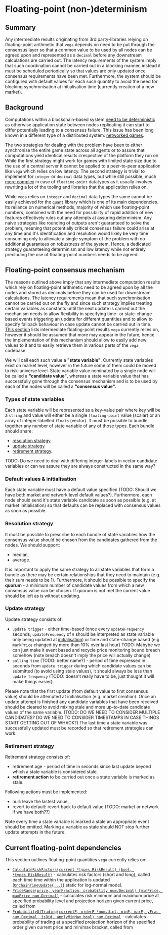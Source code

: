 # Floating-point (non-)determinism

## Summary

Any intermediate results originating from 3rd party-libraries relying on floating-point arithmetic that `vega` depends on need to be put through the consensus layer so that a common value to be used by all nodes can be agreed upon and represented as a `decimal` before any downstream calculations are carried out. The latency requirements of the system imply that such coordination cannot be carried out in a blocking manner, instead it must be scheduled periodically so that values are only updated once consensus requirements have been met. Furthermore, the system should be configured with default values for each such quantity to avoid the need for blocking synchronisation at initialisation time (currently creation of a new market).

## Background

Computations within a blockchain-based system [need to be deterministic](https://docs.tendermint.com/master/introduction/what-is-tendermint.html#a-note-on-determinism) as otherwise application state between nodes replicating it can start to differ potentially leading to a consensus failure. This issue has been long known in a different type of a distributed system: [networked games](https://gafferongames.com/post/floating_point_determinism/).

The two strategies for dealing with the problem have been to either synchronise the entire game state across all agents or to assure that computations yield identical results irrespective of the platform they run on. While the first strategy might work for games with limited state size due to the use of a central server it cannot be applied to a peer-to-peer application like `vega` which relies on low latency. The second strategy is trivial to implement for `integer` or `decimal` data types, but while still possible, much [more complex](https://docs.oracle.com/cd/E19957-01/806-3568/ncg_goldberg.html) in case of `floating-point` datatypes as it usually involves rewriting a lot of the tooling and libraries that the application relies on.

While `vega` relies on `integer` and `decimal` data types the same cannot be easily achieved for the [`quant`](https://github.com/vegaprotocol/quant) library which is one of its main dependencies. Its reliance on numerical methods, majority of which use floating-point numbers, combined with the need for possibility of rapid addition of new features effectively rules out any attempts at assuring determinism. Any naive strategies like rounding of outputs aren't guaranteed to solve the problem, meaning that potentially critical consensus failure could arise at any time and it's identification and resolution would likely be very time consuming only to alleviate a single symptom of the problem with no additional guarantees on robustness of the system. Hence, a dedicated strategy guaranteeing determinism and low latency while not entirely precluding the use of floating-point numbers needs to be agreed.

## Floating-point consensus mechanism

The reasons outlined above imply that any intermediate computation results which rely on floating-point arithmetic need to be agreed upon by all the nodes and stored as decimals before they can be used for downstream calculations. The latency requirements mean that such synchronisation cannot be carried out on the fly and since such strategy implies treating certain variables as constants until the next update is carried out the mechanism needs to allow flexibility in specifying time- or state-change based events triggering an update for different quantities and to allow to specify fallback behaviour in case update cannot be carried out in time.
[This section](#current-floating-point-dependencies) lists intermediate floating-point results `vega` currently relies on, however it should be assumed that more may appear in the future, hence the implementation of this mechanism should allow to easily add new values to it and to easily retrieve them in various parts of the `vega` codebase.

We will call each such value a **"state variable"**. Currently state variables exist on market level, however in the future some of them could be moved to risk-universe level. State variable value nominated by a single node will be called a **"candidate value"**, whereas a state variable value that has successfully gone through the consensus mechanism and is to be used by each of the nodes will be called a **"consensus value".**

### Types of state variables

Each state variable will be represented as a key-value pair where key will be a `string` and value will either be a single `floating-point` value (scalar) or an array of integer-labelled `floats` (vector). It must be possible to bundle together any number of state variable of any of those types. Each bundle should share:

- [resolution strategy](#resolution-strategy)
- [update strategy](#update-strategy)
- [retirement strategy](#retirement-strategy).

TODO: Do we need to deal with differing integer-labels in vector candidate variables or can we assure they are always constructed in the same way?

### Default values & initialisation

Each state variable must have a default value specified (TODO: Should we have both market and network level default values?). Furthermore, each node should send it's state variable candidate as soon as possible (e.g. at market initialisation) so that defaults can be replaced with consensus values as soon as possible.

### Resolution strategy

It must be possible to prescribe to each bundle of state variables how the consensus value should be chosen from the candidates gathered from the nodes. We should support:

- median,
- average.

It is important to apply the same strategy to all state variables that form a bundle as there may be certain relationships that they need to maintain (e.g. their sum needs to be 1). Furthermore, it should be possible to specify the **quorum** - a minimum number of candidate values from which a new consensus value can be chosen. If quorum is not met the current value should be left as is without updating.

### Update strategy

Update strategy consists of:

- `update trigger` -  either time-based (once every `updateFrequency` seconds, `updateFrequency` of `0` should be interpreted as state variable only being updated at [initialisation](#default-values-initialisation)) or time and state-change based (e.g. `markPrice` changed by more than 10% over last hour) TODO: Mabybe we can just make it event based and recycle price monitoring bound breach somehow (note breach doesn't imply the price will actually change) 
- `polling time` (TODO: better name?) - period of time expressed in seconds from `update trigger` during which candidate values can be submitted (to avoid using stale values), it should always be less than `update frequency` (TODO: doesn't really have to be, just thought it will make things easier).

Please note that the first update (from default value to first consensus value) should be attempted at initialisation (e.g. market creation). Once an update attempt is finished any candidate variables that have been received should be cleared to avoid mixing stale and more up-to-date candidate values of the same variable. (TODO: DO WE NEED TO CONSIDER MULTIPLE CANDIDATES? DO WE NEED TO CONSIDER TIMESTAMPS IN CASE THINGS START GETTING OUT OF WHACK?) The last time a state variable was successfully updated must be recorded so that retirement strategies can work.

### Retirement strategy

Retirement strategy consists of:

- retirement age - period of time in seconds since last update beyond which a state variable is considered stale,
- **retirement action** to be carried out once a state variable is marked as stale.

Following actions must be implemented:

- null: leave the lastest value,
- revert to default: revert back to default value (TODO: market or network if we have both??)

Note every time a state variable is marked a stale an appropriate event should be emitted. Marking a variable as stale should NOT stop further update attempts in the future.

## Current floating-point dependencies

This section outlines floating-point quantities `vega` currently relies on:

- [`CalculateRiskFactors(current *types.RiskResult) (bool, *types.RiskResult)`](https://github.com/vegaprotocol/vega/blob/4be994751b0012b0904e37ad2b0d1540d24abb5e/risk/model.go#L24) - calculates risk factors (short and long), called each time time within the application is updated ([`OnChainTimeUpdate(...)`](https://github.com/vegaprotocol/vega/blob/4be994751b0012b0904e37ad2b0d1540d24abb5e/execution/market.go#L624)) static for log-normal model.
- [`PriceRange(price, yearFraction, probability num.Decimal) (minPrice, maxPrice num.Decimal)`](https://github.com/vegaprotocol/vega/blob/4be994751b0012b0904e37ad2b0d1540d24abb5e/risk/model.go#L25) - calculates risk minimum and maximum price at specified probability level and projection horizon given current price, called from 
- [`ProbabilityOfTrading(currentP, orderP *num.Uint, minP, maxP, yFrac num.Decimal, isBid, applyMinMax bool) num.Decimal`](https://github.com/vegaprotocol/vega/blob/4be994751b0012b0904e37ad2b0d1540d24abb5e/risk/model.go#L26) - calculates probability of trading at a specified projection horizon of the specified order given current price and min/max bracket, called from 